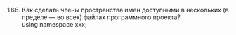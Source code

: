 166.	Как сделать члены пространства имен доступными в нескольких (в пределе — во всех) файлах программного проекта?  
using namespace xxx;
